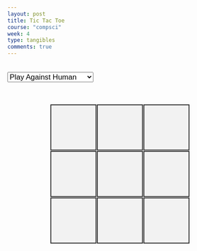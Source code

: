 ```yaml
---
layout: post 
title: Tic Tac Toe 
course: "compsci"
week: 4
type: tangibles
comments: true
---
```


  <style>
    .game-board {
      display: grid;
      grid-template-columns: repeat(3, 100px);
      grid-template-rows: repeat(3, 100px);
      gap: 5px;
      justify-content: center;
      margin-top: 50px;
    }
    .cell {
      width: 100px;
      height: 100px;
      background-color: #f2f2f2;
      display: flex;
      justify-content: center;
      align-items: center;
      font-size: 2em;
      cursor: pointer;
      border: 2px solid #333;
    }
    .message {
      text-align: center;
      font-size: 1.5em;
      margin-top: 20px;
    }
    .play-again {
      display: none;
      margin-top: 20px;
      padding: 20px 40px;
      font-size: 1.5em;
      cursor: pointer;
      background-color: transparent;
      color: white;
      border: none;
      position: absolute;
      top: 50%;
      left: 50%;
      transform: translate(-50%, -50%);
      border-radius: 10px;
      box-shadow: 0px 4px 10px rgba(0, 0, 0, 0.2);
    }
    .game-mode {
      margin-top: 20px;
      font-size: 1.2em;
    }
  </style>

  <!-- Game mode selection -->
  <select class="game-mode">
    <option value="human">Play Against Human</option>
    <option value="computer">Play Against Computer</option>
  </select>

  <div class="game-board">
    <div class="cell" data-index="0"></div>
    <div class="cell" data-index="1"></div>
    <div class="cell" data-index="2"></div>
    <div class="cell" data-index="3"></div>
    <div class="cell" data-index="4"></div>
    <div class="cell" data-index="5"></div>
    <div class="cell" data-index="6"></div>
    <div class="cell" data-index="7"></div>
    <div class="cell" data-index="8"></div>
  </div>

  <div class="message"></div>
  <button class="play-again">Play Again</button>

  <script>
    const cells = document.querySelectorAll('.cell');
    const message = document.querySelector('.message');
    const playAgainButton = document.querySelector('.play-again');
    const gameModeSelect = document.querySelector('.game-mode');
    
    let currentPlayer = 'X';
    let board = Array(9).fill(null);
    let isGameActive = true;
    let gameMode = gameModeSelect.value;

    const winningConditions = [
      [0, 1, 2],
      [3, 4, 5],
      [6, 7, 8],
      [0, 3, 6],
      [1, 4, 7],
      [2, 5, 8],
      [0, 4, 8],
      [2, 4, 6],
    ];

    function checkWinner() {
      for (const condition of winningConditions) {
        const [a, b, c] = condition;
        if (board[a] && board[a] === board[b] && board[a] === board[c]) {
          isGameActive = false;
          return board[a];
        }
      }
      if (!board.includes(null)) return 'Draw';
      return null;
    }

    function handleClick(e) {
      const index = e.target.dataset.index;
      if (!isGameActive || board[index]) return;

      board[index] = currentPlayer;
      e.target.textContent = currentPlayer;

      if (currentPlayer === 'X') {
        e.target.style.color = 'red';
      } else {
        e.target.style.color = 'blue';
      }

      const winner = checkWinner();
      if (winner) {
        message.textContent = winner === 'Draw' ? "It's a draw!" : `${winner} wins!`;
        isGameActive = false;
        playAgainButton.style.display = 'block';
      } else {
        currentPlayer = currentPlayer === 'X' ? 'O' : 'X';
        if (gameMode === 'computer' && currentPlayer === 'O' && isGameActive) {
          computerMove();
        }
      }
    }

    function computerMove() {
    let availableCells = board.map((val, idx) => val === null ? idx : null).filter(val => val !== null);
    
    if (availableCells.length > 0) {
        setTimeout(() => {
        let randomIndex = availableCells[Math.floor(Math.random() * availableCells.length)];
        board[randomIndex] = 'O';
        cells[randomIndex].textContent = 'O';
        cells[randomIndex].style.color = 'blue';

        const winner = checkWinner();
        if (winner) {
            message.textContent = winner === 'Draw' ? "It's a draw!" : `${winner} wins!`;
            isGameActive = false;
            playAgainButton.style.display = 'block';
        } else {
            currentPlayer = 'X';
        }
        }, 1500);
    }
    }


    function resetGame() {
      board = Array(9).fill(null);
      isGameActive = true;
      currentPlayer = 'X';
      cells.forEach(cell => {
        cell.textContent = '';
        cell.style.color = '';
      });
      message.textContent = '';
      playAgainButton.style.display = 'none';
    }

    cells.forEach(cell => cell.addEventListener('click', handleClick));
    
    playAgainButton.addEventListener('click', resetGame);

    gameModeSelect.addEventListener('change', function() {
      gameMode = gameModeSelect.value;
      resetGame();
    });
  </script>
